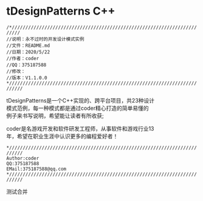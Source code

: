 # tDesignPatterns C++ 

`/*/////////////////////////////////////////////////////////////////////////`  
`//说明：永不过时的开发设计模式实例`  
`//文件：README.md`  
`//日期：2020/5/22`  
`//作者：coder`  
`//QQ：375187588`  
`//修改：`  
`//版本：V1.1.0.0`  
`*///////////////////////////////////////////////////////////////////////////`  

tDesignPatterns是一个C++实现的、跨平台项目，共23种设计    
模式范例，每一种模式都是通过coder精心打造的简单易懂的  
例子来书写说明，希望能让读者有所收获;  

coder是名游戏开发和软件研发工程师，从事软件和游戏行业13  
年，希望在职业生涯中认识更多的编程爱好者！  

`*///////////////////////////////////////////////////////////////////////////`  
`Author:coder`  
`QQ:375187588`  
`EMail:375187588@qq.com`  
`*///////////////////////////////////////////////////////////////////////////`  

测试合并  

